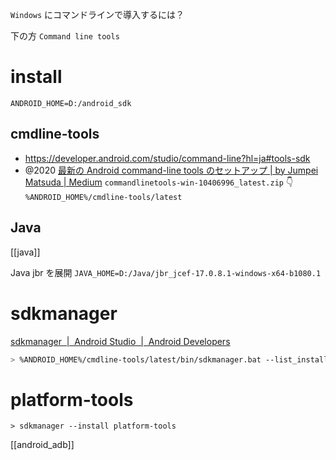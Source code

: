 `Windows` にコマンドラインで導入するには？

下の方 `Command line tools`

# install
`ANDROID_HOME=D:/android_sdk`

## cmdline-tools
- https://developer.android.com/studio/command-line?hl=ja#tools-sdk
- @2020 [最新の Android command-line tools のセットアップ | by Jumpei Matsuda | Medium](https://medium.com/@jmatsu.drm/%E6%9C%80%E6%96%B0%E3%81%AE-android-command-line-tools-%E3%81%AE%E3%82%BB%E3%83%83%E3%83%88%E3%82%A2%E3%83%83%E3%83%97-1f99605e6bee)
`commandlinetools-win-10406996_latest.zip`
👇
`%ANDROID_HOME%/cmdline-tools/latest`

## Java
[[java]]

Java jbr を展開
`JAVA_HOME=D:/Java/jbr_jcef-17.0.8.1-windows-x64-b1080.1`

# sdkmanager
[sdkmanager  |  Android Studio  |  Android Developers](https://developer.android.com/tools/sdkmanager)

```sh
> %ANDROID_HOME%/cmdline-tools/latest/bin/sdkmanager.bat --list_installed
```

# platform-tools
```
> sdkmanager --install platform-tools
```

[[android_adb]]